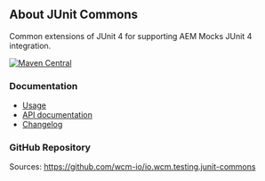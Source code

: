 ## About JUnit Commons

Common extensions of JUnit 4 for supporting AEM Mocks JUnit 4 integration.

[![Maven Central](https://maven-badges.herokuapp.com/maven-central/io.wcm/io.wcm.testing.junit-commons/badge.svg)](https://maven-badges.herokuapp.com/maven-central/io.wcm/io.wcm.testing.junit-commons)


### Documentation

* [Usage](usage.html)
* [API documentation](apidocs/)
* [Changelog](changes-report.html)


### GitHub Repository

Sources: https://github.com/wcm-io/io.wcm.testing.junit-commons
